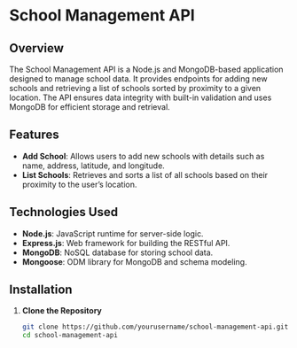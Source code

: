 # School Management API

## Overview

The School Management API is a Node.js and MongoDB-based application designed to manage school data. It provides endpoints for adding new schools and retrieving a list of schools sorted by proximity to a given location. The API ensures data integrity with built-in validation and uses MongoDB for efficient storage and retrieval.

## Features

- **Add School**: Allows users to add new schools with details such as name, address, latitude, and longitude.
- **List Schools**: Retrieves and sorts a list of all schools based on their proximity to the user’s location.

## Technologies Used

- **Node.js**: JavaScript runtime for server-side logic.
- **Express.js**: Web framework for building the RESTful API.
- **MongoDB**: NoSQL database for storing school data.
- **Mongoose**: ODM library for MongoDB and schema modeling.

## Installation

1. **Clone the Repository**

   ```bash
   git clone https://github.com/yourusername/school-management-api.git
   cd school-management-api
